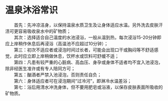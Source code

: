 # 温泉沐浴常识  

&emsp;&emsp;首先：先冲凉洁身，以保持温泉水质卫生及让身体适应水温。另外洗去皮肤汗渍可更容易吸收泉水中的矿物质；  
&emsp;&emsp;其次：选择适合自己温度的水池浸浴，一般从温到热，每次浸浴15-20分钟即应上岸稍作休息后再浸浴（高温池不应超过10分钟）；  
&emsp;&emsp;第三：初次不适应者或浸泡时间过长者，可能会出现口干或胸闷等不舒适感觉，此时应立即上岸稍做休息，饮杯水或饮料可舒缓不适；  
&emsp;&emsp;第四：凡患有较严重的心脏病、高血压、身孕或身体不适者均不宜入池浸泡，除非经医生准许或有专人陪同方可；  
&emsp;&emsp;第五：酗酒者严禁入池浸泡，否则责任自负；  
&emsp;&emsp;第六：身体适应者可在浸泡期间“过冷河”，即淋冷水温差浴；  
&emsp;&emsp;第七：浴后用清水冲洗身体，但不要用肥皂或浴液，以保存皮肤表面所吸收的矿物质。